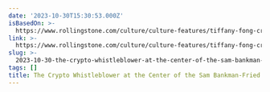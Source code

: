 ```yaml
---
date: '2023-10-30T15:30:53.000Z'
isBasedOn: >-
  https://www.rollingstone.com/culture/culture-features/tiffany-fong-crypto-influencer-sam-bankman-fried-1234862132/?utm_source=pocket-newtab-en-us
link: >-
  https://www.rollingstone.com/culture/culture-features/tiffany-fong-crypto-influencer-sam-bankman-fried-1234862132/?utm_source=pocket-newtab-en-us
slug: >-
  2023-10-30-the-crypto-whistleblower-at-the-center-of-the-sam-bankman-fried-storm
tags: []
title: The Crypto Whistleblower at the Center of the Sam Bankman-Fried Storm
---
```


